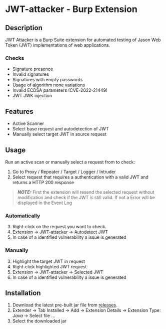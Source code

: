 # JWT-attacker - Burp Extension
## Description
JWT Attacker is a Burp Suite extension for automated testing of Jason Web Token (JWT) implementations of web applications. 

### Checks
- Signature presence
- Invalid signatures
- Signatures with empty passwords
- Usage of algorithm none variations
- Invalid ECDSA parameters (CVE-2022-21449)
- JWT JWK injection

## Features
- Active Scanner
- Select base request and autodetection of JWT
- Manually select target JWT in source request

## Usage
Run an active scan or manually select a request from to check:

1. Go to  Proxy / Repeater / Target / Logger / Intruder
2. Select request that requires a authentication with a valid JWT and returns a HTTP 200 response
> **_NOTE:_** First the extension will resend the selected request without modification and check if the JWT is still valid. If not a Error will be displayed in the Event Log

### Automatically
3. Right-click on the request you want to check.
4. Extension -> JWT-attacker -> Autodetect JWT
5. In case of a identified vulnerability a issue is generated

### Manually
3. Highlight the target JWT in request
4. Right-click highlighted JWT request
5. Extension -> JWT-attacker -> Selected JWT
6. In case of a identified vulnerability a issue is generated

## Installation
1. Download the latest pre-built jar file from [releases](https://github.com/CompassSecurity/jwt-attacker/releases).
2. Extender -> Tab Installed -> Add -> Extension Details -> Extension Type: *Java* -> Select file ...
3. Select the downloaded jar
